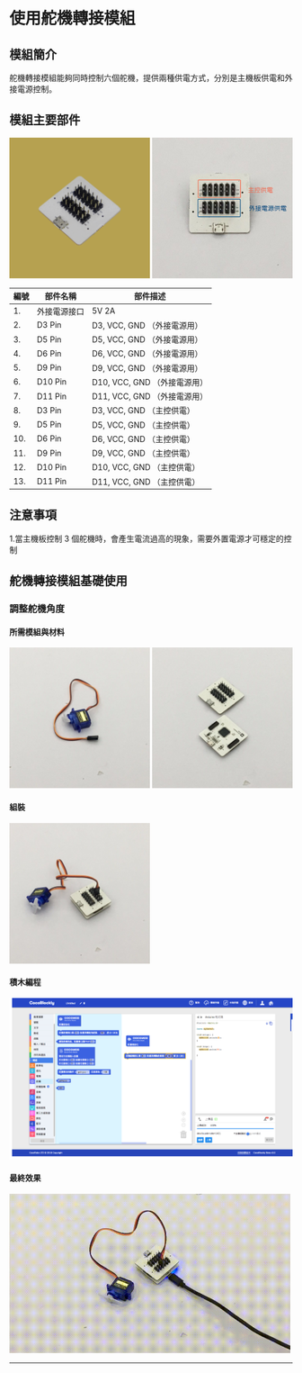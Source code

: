 # 使用舵機轉接模組

## 模組簡介

舵機轉接模組能夠同時控制六個舵機，提供兩種供電方式，分別是主機板供電和外接電源控制。

## 模組主要部件

<img src="/media/cocomod/modPic_0014_Layer 8 copy2.jpg" width="250"/>
<img src="/media/servoHub--withDescription.jpg" width="250"/>


|編號 |部件名稱 | 部件描述  |
|-  |-  |-  |
|1. |外接電源接口  | 5V 2A|
|2. |D3 Pin |D3, VCC, GND （外接電源用）|
|3. |D5 Pin |D5, VCC, GND （外接電源用）|
|4. |D6 Pin |D6, VCC, GND （外接電源用）|
|5. |D9 Pin |D9, VCC, GND （外接電源用）|
|6. |D10 Pin |D10, VCC, GND （外接電源用）|
|7. |D11 Pin |D11, VCC, GND （外接電源用）|
|8. |D3 Pin |D3, VCC, GND （主控供電）|
|9. |D5 Pin |D5, VCC, GND （主控供電）|
|10. |D6 Pin |D6, VCC, GND （主控供電）|
|11. |D9 Pin |D9, VCC, GND （主控供電）|
|12. |D10 Pin |D10, VCC, GND （主控供電）|
|13. |D11 Pin |D11, VCC, GND （主控供電）|

## 注意事項

1.當主機板控制 3 個舵機時，會產生電流過高的現象，需要外置電源才可穩定的控制

## 舵機轉接模組基礎使用

### 調整舵機角度

#### 所需模組與材料

<img src="../media/servo.jpeg" width="250"/>
<img src="../media/servoHub__main--split.jpeg" width="250"/>

#### 組裝

<img src="../media/servoHub__main--assemble.jpeg" width="250"/>


#### 積木編程

![env__main--blockly](../media/servoHub__main--blockly-1.jpeg)


#### 最終效果

<img src="../media/servoHub__sample--1.gif" width="500"/>


---
